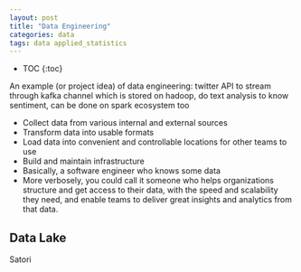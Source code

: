 ```yaml
---
layout: post
title: "Data Engineering"
categories: data
tags: data applied_statistics
---
```


* TOC
{:toc}



An example (or project idea) of data engineering:
twitter API to stream through kafka channel which is stored on hadoop, do text analysis to know sentiment, can be done on spark ecosystem too



- Collect data from various internal and external sources
- Transform data into usable formats
- Load data into convenient and controllable locations for other teams to use
- Build and maintain infrastructure 
- Basically, a software engineer who knows some data
- More verbosely, you could call it someone who helps organizations structure and get access to their data, with the speed and scalability they need, and enable teams to deliver great insights and analytics from that data.



## Data Lake

Satori


